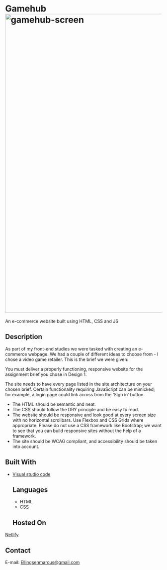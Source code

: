 
# Gamehub<img width="960" alt="gamehub-screen" src="https://github.com/Keno-1337/Gamehub-CMS-CA/assets/114931684/1be661d1-289f-49ee-b161-474df0e8a5eb">



An e-commerce website built using HTML, CSS and JS

## Description

As part of my front-end studies we were tasked with creating an e-commerce webpage. We had a couple of different ideas to choose from - I chose a video game retailer.
This is the brief we were given:

You must deliver a properly functioning, responsive website for the assignment brief you chose in Design 1.

The site needs to have every page listed in the site architecture on your chosen brief. Certain functionality requiring JavaScript can be mimicked; for example, a login page could link across from the ‘Sign in’ button.

  - The HTML should be semantic and neat.
  - The CSS should follow the DRY principle and be easy to read.
  - The website should be responsive and look good at every screen size with no horizontal scrollbars. Use Flexbox and CSS Grids where appropriate. Please do not use a CSS       framework like Bootstrap; we want to see that you can build responsive sites without the help of a framework.
  - The site should be WCAG compliant, and accessibility should be taken into account.



## Built With

- [Visual studio code](https://code.visualstudio.com/)
  ## Languages
   - HTML
   - CSS
  ## Hosted On
[Netlify](https://netlify.com/)


## Contact

E-mail:
Ellingsenmarcus@gmail.com



<!--FIGMA Desktop: https://www.figma.com/file/c85HzBXZHOXXQ71G4kOtD5/Gamehub-Design-1---PC?node-id=13%3A59

FIGMA Mobile: https://www.figma.com/file/aqZTrHABJEmy5PBf7HNtmc/Gamehub---Design1---Mobile?node-id=0%3A1-->
